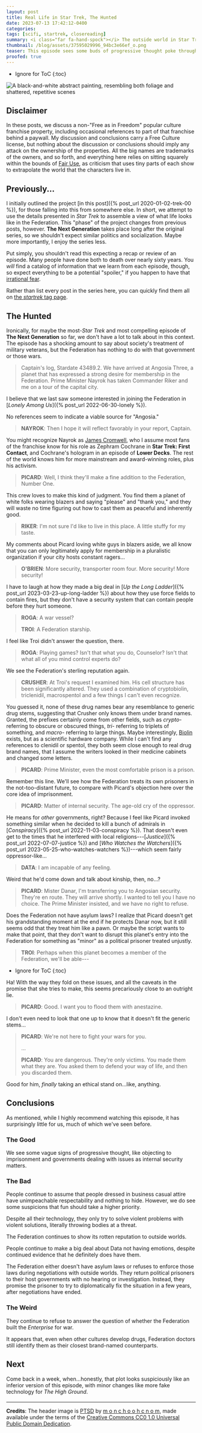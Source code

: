 ```yaml
---
layout: post
title: Real Life in Star Trek, The Hunted
date: 2023-07-13 17:42:12-0400
categories:
tags: [scifi, startrek, closereading]
summary: <i class="far fa-hand-spock"></i> The outside world in Star Trek
thumbnail: /blog/assets/37595029996_94bc3e66ef_o.png
teaser: This episode sees some buds of progressive thought poke through, but we also talk about classism, violence, asylum, and more, in a decent episode about veteran rights.
proofed: true
---
```


* Ignore for ToC
{:toc}

![A black-and-white abstract painting, resembling both foliage and shattered, repetitive scenes](/blog/assets/37595029996_94bc3e66ef_o.png "I didn't expect to find anything this imposing.")

## Disclaimer

In these posts, we discuss a non-"Free as in Freedom" popular culture franchise property, including occasional references to part of that franchise behind a paywall.  My discussion and conclusions carry a Free Culture license, but nothing about the discussion or conclusions should imply any attack on the ownership of the properties.  All the big names are trademarks of the owners, and so forth, and everything here relies on sitting squarely within the bounds of [Fair Use](https://en.wikipedia.org/wiki/Fair_use), as criticism that uses tiny parts of each show to extrapolate the world that the characters live in.

## Previously...

I initially outlined the project [in this post]({% post_url 2020-01-02-trek-00 %}), for those falling into this from somewhere else.  In short, we attempt to use the details presented in *Star Trek* to assemble a view of what life looks like in the Federation.  This "phase" of the project changes from previous posts, however.  **The Next Generation** takes place long after the original series, so we shouldn't expect similar politics and socialization.  Maybe more importantly, I enjoy the series less.

Put simply, you shouldn't read this expecting a recap or review of an episode.  Many people have done both to death over nearly sixty years.  You *will* find a catalog of information that we learn from each episode, though, so expect everything to be a potential "spoiler," if you happen to have that [irrational fear](https://www.theguardian.com/books/booksblog/2011/aug/17/spoilers-enhance-enjoyment-psychologists).

Rather than list every post in the series here, you can quickly find them all on [the *startrek* tag page](/blog/tag/startrek/).

## The Hunted

Ironically, for maybe the most-*Star Trek* and most compelling episode of **The Next Generation** so far, we don't have a lot to talk about in this context.  The episode has a shocking amount to say about society's treatment of military veterans, but the Federation has nothing to do with that government or those wars.

 > Captain's log, Stardate 43489.2. We have arrived at Angosia Three, a planet that has expressed a strong desire for membership in the Federation. Prime Minister Nayrok has taken Commander Riker and me on a tour of the capital city.

I believe that we last saw someone interested in joining the Federation in [*Lonely Among Us*]({% post_url 2022-06-30-lonely %}).

No references seem to indicate a viable source for "Angosia."

 > **NAYROK**: Then I hope it will reflect favorably in your report, Captain.

You might recognize Nayrok as [James Cromwell](https://en.wikipedia.org/wiki/James_Cromwell), who I assume most fans of the franchise know for his role as Zephram Cochrane in **Star Trek:  First Contact**, and Cochrane's hologram in an episode of **Lower Decks**.  The rest of the world knows him for more mainstream and award-winning roles, plus his activism.

 > **PICARD**: Well, I think they'll make a fine addition to the Federation, Number One.

This crew loves to make this kind of judgment.  You find them a planet of white folks wearing blazers and saying "please" and "thank you," and they will waste no time figuring out how to cast them as peaceful and inherently good.

 > **RIKER**: I'm not sure I'd like to live in this place. A little stuffy for my taste.

My comments about Picard loving white guys in blazers aside, we all know that you can only legitimately apply for membership in a pluralistic organization if your city hosts constant ragers...

 > **O'BRIEN**: More security, transporter room four. More security! More security!

I have to laugh at how they made a big deal in [*Up the Long Ladder*]({% post_url 2023-03-23-up-long-ladder %}) about how they use force fields to contain fires, but they don't have a security system that can contain people before they hurt someone.

 > **ROGA**: A war vessel?
 >
 > **TROI**: A Federation starship.

I feel like Troi didn't answer the question, there.

 > **ROGA**: Playing games? Isn't that what you do, Counselor? Isn't that what all of you mind control experts do?

We see the Federation's sterling reputation again.

 > **CRUSHER**: At Troi's request I examined him. His cell structure has been significantly altered. They used a combination of cryptobiolin, triclenidil, macrospentol and a few things I can't even recognize.

You guessed it, none of these drug names bear any resemblance to generic drug stems, suggesting that Crusher only knows them under brand names.  Granted, the prefixes certainly come from other fields, such as *crypto-* referring to obscure or obscured things, *tri-* referring to triplets of something, and *macro-* referring to large things.  Maybe interestingly, [Biolin](https://www.biolinscientific.com/) exists, but as a scientific hardware company.  While I can't find any references to clenidil or spentol, they both seem close enough to real drug brand names, that I assume the writers looked in their medicine cabinets and changed some letters.

 > **PICARD**: Prime Minister, even the most comfortable prison is a prison.

Remember this line.  We'll see how the Federation treats its own prisoners in the not-too-distant future, to compare with Picard's objection here over the core idea of imprisonment.

 > **PICARD**: Matter of internal security. The age-old cry of the oppressor.

He means for *other* governments, right?  Because I feel like Picard invoked something similar when he decided to kill a bunch of admirals in [*Conspiracy*]({% post_url 2022-11-03-conspiracy %}).  That doesn't even get to the times that he interfered with local religions---[*Justice*]({% post_url 2022-07-07-justice %}) and [*Who Watches the Watchers*]({% post_url 2023-05-25-who-watches-watchers %})---which seem fairly oppressor-like...

 > **DATA**: I am incapable of any feeling.

Weird that he'd come down and talk about kinship, then, no...?

 > **PICARD**: Mister Danar, I'm transferring you to Angosian security. They're en route. They will arrive shortly. I wanted to tell you I have no choice. The Prime Minister insisted, and we have no right to refuse.

Does the Federation not have asylum laws?  I realize that Picard doesn't get his grandstanding moment at the end if he protects Danar now, but it still seems odd that they treat him like a pawn.  Or maybe the script wants to make that point, that they don't want to disrupt this planet's entry into the Federation for something as "minor" as a political prisoner treated unjustly.

 > **TROI**: Perhaps when this planet becomes a member of the Federation, we'll be able---

* Ignore for ToC
{:toc}

Ha!  With the way they fold on these issues, and all the caveats in the promise that she tries to make, this seems precariously close to an outright lie.

 > **PICARD**: Good. I want you to flood them with anestazine.

I don't even need to look that one up to know that it doesn't fit the generic stems...

 > **PICARD**: We're not here to fight your wars for you.
 >
 > ...
 >
 > **PICARD**: You are dangerous. They're only victims. You made them what they are. You asked them to defend your way of life, and then you discarded them.

Good for him, *finally* taking an ethical stand on...like, anything.

## Conclusions

As mentioned, while I highly recommend watching this episode, it has surprisingly little for us, much of which we've seen before.

### The Good

We see some vague signs of progressive thought, like objecting to imprisonment and governments dealing with issues as internal security matters.

### The Bad

People continue to assume that people dressed in business casual attire have unimpeachable respectability and nothing to hide.  However, we do see some suspicions that fun should take a higher priority.

Despite all their technology, they only try to solve violent problems with violent solutions, literally throwing bodies at a threat.

The Federation continues to show its rotten reputation to outside worlds.

People continue to make a big deal about Data not having emotions, despite continued evidence that he definitely does have them.

The Federation either doesn't have asylum laws or refuses to enforce those laws during negotiations with outside worlds.  They return political prisoners to their host governments with no hearing or investigation.  Instead, they promise the prisoner to try to diplomatically fix the situation in a few years, after negotiations have ended.

### The Weird

They continue to refuse to answer the question of whether the Federation built the *Enterprise* for war.

It appears that, even when other cultures develop drugs, Federation doctors still identify them as their closest brand-named counterparts.

## Next

Come back in a week, when...honestly, that plot looks suspiciously like an inferior version of this episode, with minor changes like more fake technology for *The High Ground*.

#### <i class="far fa-hand-spock"></i>

* * *

**Credits**: The header image is [PTSD](https://www.flickr.com/photos/28469941@N02/37595029996) by [m o n c h o o h c n o m](https://www.flickr.com/photos/monchotoronto/), made available under the terms of the [Creative Commons CC0 1.0 Universal Public Domain Dedication](https://creativecommons.org/publicdomain/mark/1.0/).
